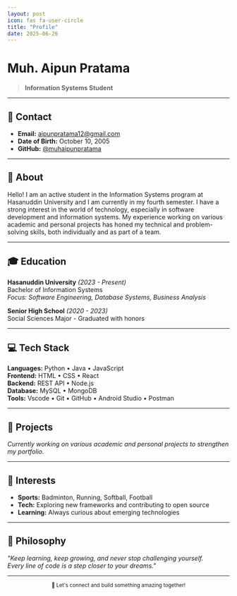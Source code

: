 ```yaml
---
layout: post
icon: fas fa-user-circle
title: "Profile"
date: 2025-06-26
---
```


# Muh. Aipun Pratama

> **Information Systems Student**

---

## 📍 Contact

- **Email:** aipunpratama12@gmail.com
- **Date of Birth:** October 10, 2005
- **GitHub:** [@muhaipunpratama](https://github.com/muhaipunpratama)

---

## 🎯 About

Hello! I am an active student in the Information Systems program at Hasanuddin University and I am currently in my fourth semester. I have a strong interest in the world of technology, especially in software development and information systems. My experience working on various academic and personal projects has honed my technical and problem-solving skills, both individually and as part of a team.

---

## 🎓 Education

**Hasanuddin University** *(2023 - Present)*  
Bachelor of Information Systems  
*Focus: Software Engineering, Database Systems, Business Analysis*

**Senior High School** *(2020 - 2023)*  
Social Sciences Major - Graduated with honors

---

## 💻 Tech Stack

**Languages:** Python • Java • JavaScript  
**Frontend:** HTML • CSS • React  
**Backend:** REST API • Node.js  
**Database:** MySQL • MongoDB  
**Tools:** Vscode • Git • GitHub • Android Studio • Postman

---

## 🚀 Projects

*Currently working on various academic and personal projects to strengthen my portfolio.*

---

## 🌟 Interests

- **Sports:** Badminton, Running, Softball, Football
- **Tech:** Exploring new frameworks and contributing to open source
- **Learning:** Always curious about emerging technologies

---

## 💭 Philosophy

*"Keep learning, keep growing, and never stop challenging yourself.  
Every line of code is a step closer to your dreams."*

---
<div align="center">
<sub>🚀 Let's connect and build something amazing together!</sub>
</div>